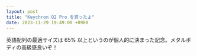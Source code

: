 ```yaml
---
layout: post
title: "Keychron Q2 Pro を買ったよ"
date: 2023-11-29 19:49:00 +0900
---
```


英語配列の最適サイズは 65% 以上というのが個人的に決まった記念。メタルボディの高級感良いぞ！

<!--more-->
